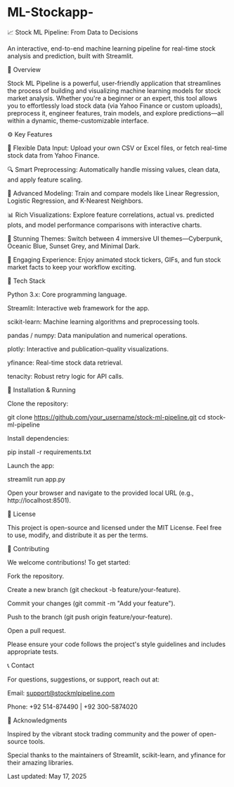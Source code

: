 # ML-Stockapp-

📈 Stock ML Pipeline: From Data to Decisions

An interactive, end-to-end machine learning pipeline for real-time stock analysis and prediction, built with Streamlit.



🚀 Overview

Stock ML Pipeline is a powerful, user-friendly application that streamlines the process of building and visualizing machine learning models for stock market analysis. Whether you're a beginner or an expert, this tool allows you to effortlessly load stock data (via Yahoo Finance or custom uploads), preprocess it, engineer features, train models, and explore predictions—all within a dynamic, theme-customizable interface.



⚙️ Key Features





📁 Flexible Data Input: Upload your own CSV or Excel files, or fetch real-time stock data from Yahoo Finance.



🔍 Smart Preprocessing: Automatically handle missing values, clean data, and apply feature scaling.



🧠 Advanced Modeling: Train and compare models like Linear Regression, Logistic Regression, and K-Nearest Neighbors.



📊 Rich Visualizations: Explore feature correlations, actual vs. predicted plots, and model performance comparisons with interactive charts.



🎨 Stunning Themes: Switch between 4 immersive UI themes—Cyberpunk, Oceanic Blue, Sunset Grey, and Minimal Dark.



🏁 Engaging Experience: Enjoy animated stock tickers, GIFs, and fun stock market facts to keep your workflow exciting.



📂 Tech Stack





Python 3.x: Core programming language.



Streamlit: Interactive web framework for the app.



scikit-learn: Machine learning algorithms and preprocessing tools.



pandas / numpy: Data manipulation and numerical operations.



plotly: Interactive and publication-quality visualizations.



yfinance: Real-time stock data retrieval.



tenacity: Robust retry logic for API calls.



🔧 Installation & Running





Clone the repository:

git clone https://github.com/your_username/stock-ml-pipeline.git
cd stock-ml-pipeline



Install dependencies:

pip install -r requirements.txt



Launch the app:

streamlit run app.py



Open your browser and navigate to the provided local URL (e.g., http://localhost:8501).



📜 License

This project is open-source and licensed under the MIT License. Feel free to use, modify, and distribute it as per the terms.



🤝 Contributing

We welcome contributions! To get started:





Fork the repository.



Create a new branch (git checkout -b feature/your-feature).



Commit your changes (git commit -m "Add your feature").



Push to the branch (git push origin feature/your-feature).



Open a pull request.

Please ensure your code follows the project's style guidelines and includes appropriate tests.



📞 Contact

For questions, suggestions, or support, reach out at:





Email: support@stockmlpipeline.com



Phone: +92 514-874490 | +92 300-5874020



🌟 Acknowledgments





Inspired by the vibrant stock trading community and the power of open-source tools.



Special thanks to the maintainers of Streamlit, scikit-learn, and yfinance for their amazing libraries.



Last updated: May 17, 2025
